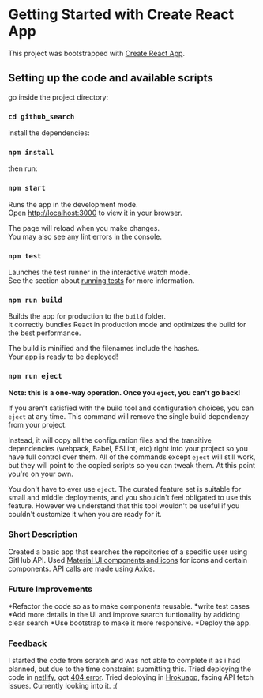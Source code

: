 # Getting Started with Create React App

This project was bootstrapped with [Create React App](https://github.com/facebook/create-react-app).

## Setting up the code and available scripts

go inside the project directory:

### `cd github_search`

install the dependencies:

### `npm install`

then run:

### `npm start`

Runs the app in the development mode.\
Open [http://localhost:3000](http://localhost:3000) to view it in your browser.

The page will reload when you make changes.\
You may also see any lint errors in the console.

### `npm test`

Launches the test runner in the interactive watch mode.\
See the section about [running tests](https://facebook.github.io/create-react-app/docs/running-tests) for more information.

### `npm run build`

Builds the app for production to the `build` folder.\
It correctly bundles React in production mode and optimizes the build for the best performance.

The build is minified and the filenames include the hashes.\
Your app is ready to be deployed!

### `npm run eject`

**Note: this is a one-way operation. Once you `eject`, you can't go back!**

If you aren't satisfied with the build tool and configuration choices, you can `eject` at any time. This command will remove the single build dependency from your project.

Instead, it will copy all the configuration files and the transitive dependencies (webpack, Babel, ESLint, etc) right into your project so you have full control over them. All of the commands except `eject` will still work, but they will point to the copied scripts so you can tweak them. At this point you're on your own.

You don't have to ever use `eject`. The curated feature set is suitable for small and middle deployments, and you shouldn't feel obligated to use this feature. However we understand that this tool wouldn't be useful if you couldn't customize it when you are ready for it.

### Short Description 

Created a basic app that searches the repoitories of a specific user using GitHub API.
Used [Material UI components and icons](https://mui.com/components/) for icons and certain components.
API calls are made using Axios.

### Future Improvements

*Refactor the code so as to make components reusable.
*write test cases
*Add more details in the UI and improve search funtionality by addidng clear search
*Use bootstrap to make it more responsive.
*Deploy the app.

### Feedback

I started the code from scratch and was not able to complete it as i had planned, but due to the time constraint submitting this. Tried deploying the code in [netlify](https://app.netlify.com/sites/laughing-austin-138275/deploys/61fd53b6cc027a0009f98425), got [404 error](https://61fd53b6cc027a0009f98425--laughing-austin-138275.netlify.app/). Tried deploying in [Hrokuapp](https://dashboard.heroku.com/apps/git-profile-search/deploy/github), facing API fetch issues. Currently looking into it. :(
